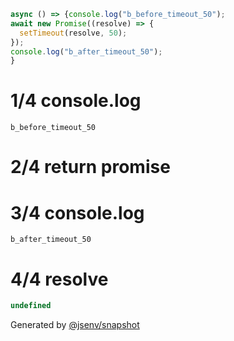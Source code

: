 ```js
async () => {console.log("b_before_timeout_50");
await new Promise((resolve) => {
  setTimeout(resolve, 50);
});
console.log("b_after_timeout_50");
}
```

# 1/4 console.log

```console
b_before_timeout_50
```

# 2/4 return promise

# 3/4 console.log

```console
b_after_timeout_50
```

# 4/4 resolve

```js
undefined
```

Generated by [@jsenv/snapshot](https://github.com/jsenv/core/tree/main/packages/independent/snapshot)